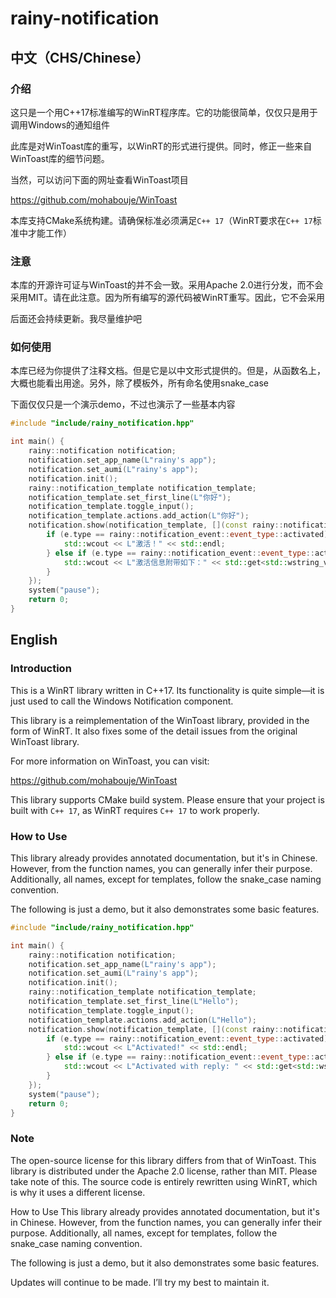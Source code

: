 # rainy-notification

## 中文（CHS/Chinese）

### 介绍

这只是一个用C++17标准编写的WinRT程序库。它的功能很简单，仅仅只是用于调用Windows的通知组件

此库是对WinToast库的重写，以WinRT的形式进行提供。同时，修正一些来自WinToast库的细节问题。

当然，可以访问下面的网址查看WinToast项目

https://github.com/mohabouje/WinToast

本库支持CMake系统构建。请确保标准必须满足`C++ 17`（WinRT要求在`C++ 17`标准中才能工作）

### 注意

本库的开源许可证与WinToast的并不会一致。采用Apache 2.0进行分发，而不会采用MIT。请在此注意。因为所有编写的源代码被WinRT重写。因此，它不会采用

后面还会持续更新。我尽量维护吧

### 如何使用

本库已经为你提供了注释文档。但是它是以中文形式提供的。但是，从函数名上，大概也能看出用途。另外，除了模板外，所有命名使用snake_case

下面仅仅只是一个演示demo，不过也演示了一些基本内容

```cpp
#include "include/rainy_notification.hpp"

int main() {
    rainy::notification notification;
	notification.set_app_name(L"rainy's app");
	notification.set_aumi(L"rainy's app");
	notification.init();
	rainy::notification_template notification_template;
	notification_template.set_first_line(L"你好");
    notification_template.toggle_input();
    notification_template.actions.add_action(L"你好");
    notification.show(notification_template, [](const rainy::notification_event &e) {
        if (e.type == rainy::notification_event::event_type::activated) {
            std::wcout << L"激活！" << std::endl;
        } else if (e.type == rainy::notification_event::event_type::activated_with_reply) {
            std::wcout << L"激活信息附带如下：" << std::get<std::wstring_view>(e.data) << "\n";
        }
    });
	system("pause");
	return 0;
}
```

## English

### Introduction

This is a WinRT library written in C++17. Its functionality is quite simple—it is just used to call the Windows Notification component.

This library is a reimplementation of the WinToast library, provided in the form of WinRT. It also fixes some of the detail issues from the original WinToast library.

For more information on WinToast, you can visit:

https://github.com/mohabouje/WinToast

This library supports CMake build system. Please ensure that your project is built with `C++ 17`, as WinRT requires `C++ 17` to work properly.

### How to Use
This library already provides annotated documentation, but it's in Chinese. However, from the function names, you can generally infer their purpose. Additionally, all names, except for templates, follow the snake_case naming convention.

The following is just a demo, but it also demonstrates some basic features.

```cpp
#include "include/rainy_notification.hpp"

int main() {
    rainy::notification notification;
	notification.set_app_name(L"rainy's app");
	notification.set_aumi(L"rainy's app");
	notification.init();
	rainy::notification_template notification_template;
	notification_template.set_first_line(L"Hello");
    notification_template.toggle_input();
    notification_template.actions.add_action(L"Hello");
    notification.show(notification_template, [](const rainy::notification_event &e) {
        if (e.type == rainy::notification_event::event_type::activated) {
            std::wcout << L"Activated!" << std::endl;
        } else if (e.type == rainy::notification_event::event_type::activated_with_reply) {
            std::wcout << L"Activated with reply: " << std::get<std::wstring_view>(e.data) << "\n";
        }
    });
	system("pause");
	return 0;
}
```

### Note

The open-source license for this library differs from that of WinToast. This library is distributed under the Apache 2.0 license, rather than MIT. Please take note of this. The source code is entirely rewritten using WinRT, which is why it uses a different license.

How to Use
This library already provides annotated documentation, but it's in Chinese. However, from the function names, you can generally infer their purpose. Additionally, all names, except for templates, follow the snake_case naming convention.

The following is just a demo, but it also demonstrates some basic features.

Updates will continue to be made. I’ll try my best to maintain it.
